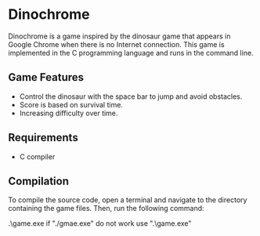 # Dinochrome

Dinochrome is a game inspired by the dinosaur game that appears in Google Chrome when there is no Internet connection. This game is implemented in the C programming language and runs in the command line.

## Game Features

- Control the dinosaur with the space bar to jump and avoid obstacles.
- Score is based on survival time.
- Increasing difficulty over time.

## Requirements

- C compiler 


## Compilation

To compile the source code, open a terminal and navigate to the directory containing the game files. Then, run the following command:


.\game.exe if "./gmae.exe" do not work  use ".\\game.exe"
